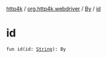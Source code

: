 [http4k](../../index.md) / [org.http4k.webdriver](../index.md) / [By](index.md) / [id](./id.md)

# id

`fun id(id: `[`String`](https://kotlinlang.org/api/latest/jvm/stdlib/kotlin/-string/index.html)`): By`